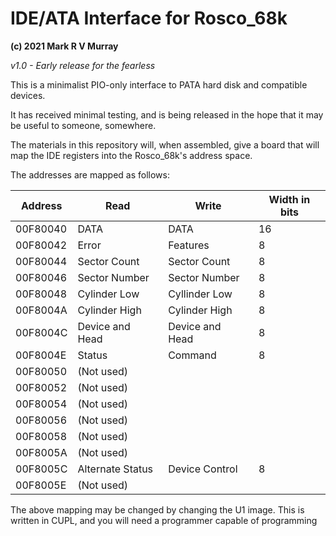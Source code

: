 # IDE/ATA Interface for Rosco_68k

**(c) 2021 Mark R V Murray**

_v1.0 - Early release for the fearless_


This is a minimalist PIO-only interface to PATA hard disk and
compatible devices.

It has received minimal testing, and is being released in the hope
that it may be useful to someone, somewhere.

The materials in this repository will, when assembled, give a board
that will map the IDE registers into the Rosco_68k's address space.

The addresses are mapped as follows:

| Address | Read | Write | Width in bits |
--- | --- | --- | ---
| 00F80040 | DATA | DATA | 16 |
| 00F80042 | Error | Features | 8 |
| 00F80044 | Sector Count | Sector Count | 8 |
| 00F80046 | Sector Number | Sector Number | 8 |
| 00F80048 | Cylinder Low | Cyllinder Low | 8 |
| 00F8004A | Cylinder High | Cylinder High | 8 |
| 00F8004C | Device and Head | Device and Head | 8 |
| 00F8004E | Status | Command | 8 |
| 00F80050 | (Not used) | | |
| 00F80052 | (Not used) | | |
| 00F80054 | (Not used) | | |
| 00F80056 | (Not used) | | |
| 00F80058 | (Not used) | | |
| 00F8005A | (Not used) | | |
| 00F8005C | Alternate Status | Device Control | 8 |
| 00F8005E | (Not used) | | |


The above mapping may be changed by changing the U1 image. This is
written in CUPL, and you will need a programmer capable of programming
